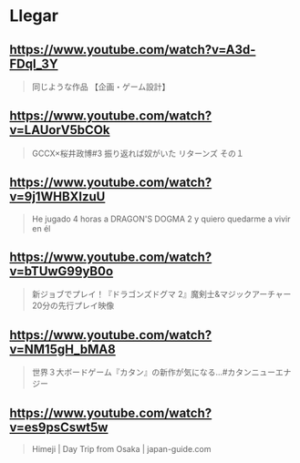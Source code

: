 # Llegar

## https://www.youtube.com/watch?v=A3d-FDql_3Y 

> 同じような作品 【企画・ゲーム設計】 

## https://www.youtube.com/watch?v=LAUorV5bCOk

> GCCX×桜井政博#3 振り返れば奴がいた リターンズ その１

## https://www.youtube.com/watch?v=9j1WHBXIzuU

> He jugado 4 horas a DRAGON'S DOGMA 2 y quiero quedarme a vivir en él 

## https://www.youtube.com/watch?v=bTUwG99yB0o 

> 新ジョブでプレイ！『ドラゴンズドグマ 2』魔剣士&マジックアーチャー20分の先行プレイ映像 

## https://www.youtube.com/watch?v=NM15gH_bMA8

> 世界３大ボードゲーム『カタン』の新作が気になる…#カタンニューエナジー

## https://www.youtube.com/watch?v=es9psCswt5w

> Himeji | Day Trip from Osaka | japan-guide.com 
